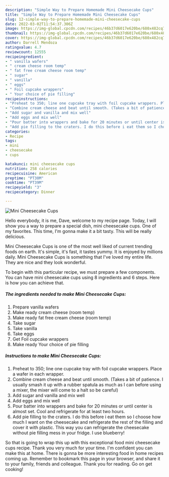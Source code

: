 ```yaml
---
description: "Simple Way to Prepare Homemade Mini Cheesecake Cups"
title: "Simple Way to Prepare Homemade Mini Cheesecake Cups"
slug: 12-simple-way-to-prepare-homemade-mini-cheesecake-cups
date: 2022-03-02T11:54:37.306Z
image: https://img-global.cpcdn.com/recipes/46b37d6017e620be/680x482cq70/mini-cheesecake-cups-recipe-main-photo.jpg
thumbnail: https://img-global.cpcdn.com/recipes/46b37d6017e620be/680x482cq70/mini-cheesecake-cups-recipe-main-photo.jpg
cover: https://img-global.cpcdn.com/recipes/46b37d6017e620be/680x482cq70/mini-cheesecake-cups-recipe-main-photo.jpg
author: Darrell Mendoza
ratingvalue: 4.7
reviewcount: 12555
recipeingredient:
- " vanilla wafers"
- " cream cheese room temp"
- " fat free cream cheese room temp"
- " sugar"
- " vanilla"
- " eggs"
- " Foil cupcake wrappers"
- " Your choice of pie filling"
recipeinstructions:
- "Preheat to 350; line one cupcake tray with foil cupcake wrappers. Place a wafer in each wrapper."
- "Combine cream cheese and beat until smooth. (Takes a bit of patience. I usually smash it up with a rubber spatula as much as I can before using a mixer, the mixer will come to a halt so be careful)"
- "Add sugar and vanilla and mix well"
- "Add eggs and mix well"
- "Pour batter into wrappers and bake for 20 minutes or until center is almost set. Cool and refrigerate for at least two hours."
- "Add pie filling to the craters. I do this before i eat them so I choose how much I want on the cheesecake and refrigerate the rest of the filling and cover it with plastic. This way you can refrigerate the cheesecake without pie filling mess in your fridge. I use blueberry!"
categories:
- Recipe
tags:
- mini
- cheesecake
- cups

katakunci: mini cheesecake cups 
nutrition: 258 calories
recipecuisine: American
preptime: "PT30M"
cooktime: "PT39M"
recipeyield: "3"
recipecategory: Dinner

---
```



![Mini Cheesecake Cups](https://img-global.cpcdn.com/recipes/46b37d6017e620be/680x482cq70/mini-cheesecake-cups-recipe-main-photo.jpg)

Hello everybody, it is me, Dave, welcome to my recipe page. Today, I will show you a way to prepare a special dish, mini cheesecake cups. One of my favorites. This time, I'm gonna make it a bit tasty. This will be really delicious.



Mini Cheesecake Cups is one of the most well liked of current trending foods on earth. It's simple, it's fast, it tastes yummy. It is enjoyed by millions daily. Mini Cheesecake Cups is something that I've loved my entire life. They are nice and they look wonderful.


To begin with this particular recipe, we must prepare a few components. You can have mini cheesecake cups using 8 ingredients and 6 steps. Here is how you can achieve that.

<!--inarticleads1-->

##### The ingredients needed to make Mini Cheesecake Cups:

1. Prepare  vanilla wafers
1. Make ready  cream cheese (room temp)
1. Make ready  fat free cream cheese (room temp)
1. Take  sugar
1. Take  vanilla
1. Take  eggs
1. Get  Foil cupcake wrappers
1. Make ready  Your choice of pie filling




<!--inarticleads2-->

##### Instructions to make Mini Cheesecake Cups:

1. Preheat to 350; line one cupcake tray with foil cupcake wrappers. Place a wafer in each wrapper.
1. Combine cream cheese and beat until smooth. (Takes a bit of patience. I usually smash it up with a rubber spatula as much as I can before using a mixer, the mixer will come to a halt so be careful)
1. Add sugar and vanilla and mix well
1. Add eggs and mix well
1. Pour batter into wrappers and bake for 20 minutes or until center is almost set. Cool and refrigerate for at least two hours.
1. Add pie filling to the craters. I do this before i eat them so I choose how much I want on the cheesecake and refrigerate the rest of the filling and cover it with plastic. This way you can refrigerate the cheesecake without pie filling mess in your fridge. I use blueberry!




So that is going to wrap this up with this exceptional food mini cheesecake cups recipe. Thank you very much for your time. I'm confident you can make this at home. There is gonna be more interesting food in home recipes coming up. Remember to bookmark this page in your browser, and share it to your family, friends and colleague. Thank you for reading. Go on get cooking!
